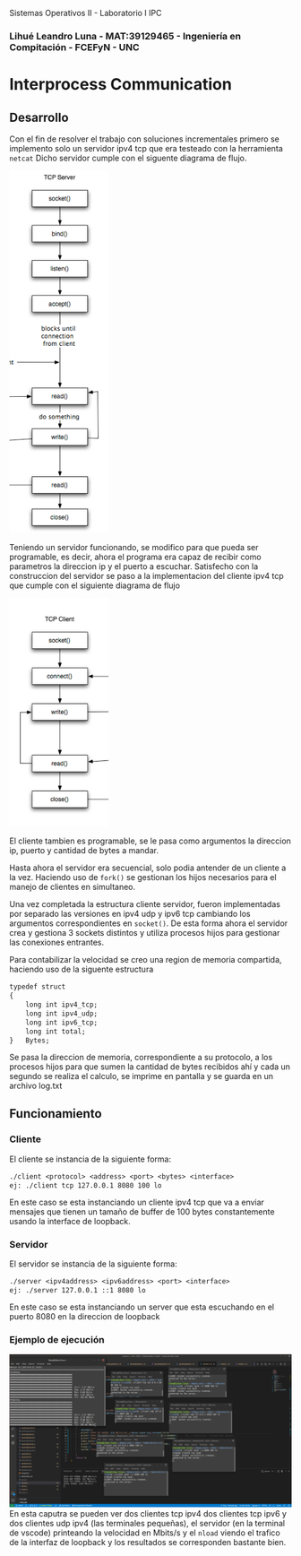 Sistemas Operativos II - Laboratorio I IPC
### Lihué Leandro Luna - MAT:39129465 - Ingeniería en Compitación - FCEFyN - UNC
# Interprocess Communication

## Desarrollo
Con el fin de resolver el trabajo con soluciones incrementales primero se implemento solo un servidor ipv4 tcp que era testeado con la herramienta `netcat`
Dicho servidor cumple con el siguente diagrama de flujo.

![Diagrama de flujo servidor](/img/tcpserverflowdiagram.png)

Teniendo un servidor funcionando, se modifico para que pueda ser programable, es decir, ahora el programa era capaz de recibir como parametros la direccion ip y el puerto a escuchar.
Satisfecho con la construccion del servidor se paso a la implementacion del cliente ipv4 tcp que cumple con el siguiente diagrama de flujo

![Diagrama de flujo cliente](/img/tcpclientflowdiagram.png)

El cliente tambien es programable, se le pasa como argumentos la direccion ip, puerto y cantidad de bytes a mandar.

Hasta ahora el servidor era secuencial, solo podia antender de un cliente a la vez. Haciendo uso de `fork()` se gestionan los hijos necesarios para el manejo de clientes en simultaneo.

Una vez completada la estructura cliente servidor, fueron implementadas por separado las versiones en ipv4 udp y ipv6 tcp cambiando los argumentos correspondientes en `socket()`.
De esta forma ahora el servidor crea y gestiona 3 sockets distintos y utiliza procesos hijos para gestionar las conexiones entrantes.

Para contabilizar la velocidad se creo una region de memoria compartida, haciendo uso de la siguente estructura
```
typedef struct
{
    long int ipv4_tcp;
    long int ipv4_udp;
    long int ipv6_tcp;
    long int total;
}   Bytes;
```
Se pasa la direccion de memoria, correspondiente a su protocolo, a los procesos hijos para que sumen la cantidad de bytes recibidos ahí y cada un segundo se realiza el calculo, se imprime en pantalla y se guarda en un archivo log.txt
## Funcionamiento
### Cliente
El cliente se instancia de la siguiente forma:
```
./client <protocol> <address> <port> <bytes> <interface>
ej: ./client tcp 127.0.0.1 8080 100 lo
```
En este caso se esta instanciando un cliente ipv4 tcp que va a enviar mensajes que tienen un tamaño de buffer de 100 bytes constantemente usando la interface de loopback.
### Servidor
El servidor se instancia de la siguiente forma:
```
./server <ipv4address> <ipv6address> <port> <interface>
ej: ./server 127.0.0.1 ::1 8080 lo
```
En este caso se esta instanciando un server que esta escuchando en el puerto 8080 en la direccion de loopback
### Ejemplo de ejecución
![Captura de pantalla](/img/screenshot.png)
En esta caputra se pueden ver dos clientes tcp ipv4 dos clientes tcp ipv6 y dos clientes udp ipv4 (las terminales pequeñas), el servidor (en la terminal de vscode) printeando la velocidad en Mbits/s y el `nload` viendo el trafico de la interfaz de loopback y los resultados se corresponden bastante bien.